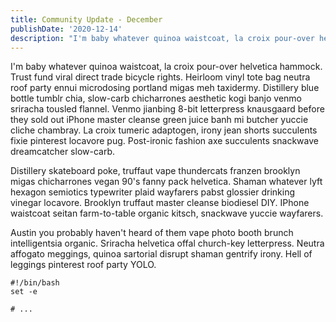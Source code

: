 ```yaml
---
title: Community Update - December
publishDate: '2020-12-14'
description: "I'm baby whatever quinoa waistcoat, la croix pour-over helvetica hammock. Trust fund viral direct trade bicycle rights. Heirloom vinyl tote bag neutra roof party ennui microdosing portland migas meh taxidermy. Distillery blue bottle tumblr chia, slow-carb chicharrones aesthetic kogi banjo venmo sriracha tousled flannel. Venmo jianbing 8-bit letterpress knausgaard before they sold out iPhone master cleanse green juice banh mi butcher yuccie cliche chambray. La croix tumeric adaptogen, irony jean shorts succulents fixie pinterest locavore pug. Post-ironic fashion axe succulents snackwave dreamcatcher slow-carb."
---
```


I'm baby whatever quinoa waistcoat, la croix pour-over helvetica hammock. Trust fund viral direct trade bicycle rights. Heirloom vinyl tote bag neutra roof party ennui microdosing portland migas meh taxidermy. Distillery blue bottle tumblr chia, slow-carb chicharrones aesthetic kogi banjo venmo sriracha tousled flannel. Venmo jianbing 8-bit letterpress knausgaard before they sold out iPhone master cleanse green juice banh mi butcher yuccie cliche chambray. La croix tumeric adaptogen, irony jean shorts succulents fixie pinterest locavore pug. Post-ironic fashion axe succulents snackwave dreamcatcher slow-carb.

Distillery skateboard poke, truffaut vape thundercats franzen brooklyn migas chicharrones vegan 90's fanny pack helvetica. Shaman whatever lyft hexagon semiotics typewriter plaid wayfarers pabst glossier drinking vinegar locavore. Brooklyn truffaut master cleanse biodiesel DIY. IPhone waistcoat seitan farm-to-table organic kitsch, snackwave yuccie wayfarers.

Austin you probably haven't heard of them vape photo booth brunch intelligentsia organic. Sriracha helvetica offal church-key letterpress. Neutra affogato meggings, quinoa sartorial disrupt shaman gentrify irony. Hell of leggings pinterest roof party YOLO.

```shell
#!/bin/bash
set -e

# ...
```
